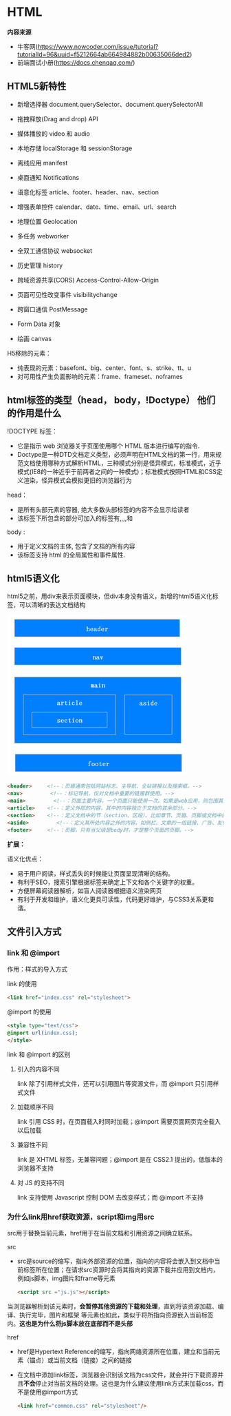 # HTML

**内容来源**

+ 牛客网(https://www.nowcoder.com/issue/tutorial?tutorialId=96&uuid=f5212664ab664984882b00635066ded2)
+ 前端面试小册(https://docs.chenqaq.com/)

## HTML5新特性

+ 新增选择器 document.querySelector、document.querySelectorAll

+ 拖拽释放(Drag and drop) API

+ 媒体播放的 video 和 audio

+ 本地存储 localStorage 和 sessionStorage

+ 离线应用 manifest

+ 桌面通知 Notifications

+ 语意化标签 article、footer、header、nav、section

+ 增强表单控件 calendar、date、time、email、url、search

+ 地理位置 Geolocation

+ 多任务 webworker

+ 全双工通信协议 websocket

+ 历史管理 history

+ 跨域资源共享(CORS) Access-Control-Allow-Origin

+ 页面可见性改变事件 visibilitychange

+ 跨窗口通信 PostMessage

+ Form Data 对象

+ 绘画 canvas

H5移除的元素：

  - 纯表现的元素：basefont、big、center、font、s、strike、tt、u
  - 对可用性产生负面影响的元素：frame、frameset、noframes

## html标签的类型（head， body，!Doctype） 他们的作用是什么

!DOCTYPE 标签：

- 它是指示 web 浏览器关于页面使用哪个 HTML 版本进行编写的指令.
-  Doctype是一种DTD文档定义类型，必须声明在HTML文档的第一行，用来规范文档使用哪种方式解析HTML，三种模式分别是怪异模式，标准模式，近乎模式(IE8的一种近乎于前两者之间的一种模式)；标准模式按照HTML和CSS定义渲染，怪异模式会模拟更旧的浏览器行为 

head：

- 是所有头部元素的容器, 绝大多数头部标签的内容不会显示给读者
- 该标签下所包含的部分可加入的标签有,,,,和

body :

- 用于定义文档的主体, 包含了文档的所有内容
- 该标签支持 html 的全局属性和事件属性.

## html5语义化

html5之前，用div来表示页面模块，但div本身没有语义，新增的html5语义化标签，可以清晰的表达文档结构

 ![html5语义化](image/html5语义化.png) 

```html
<header>     <!--：页眉通常包括网站标志、主导航、全站链接以及搜索框。-->
<nav>         <!--：标记导航，仅对文档中重要的链接群使用。-->
<main>         <!--：页面主要内容，一个页面只能使用一次。如果是web应用，则包围其主要功能。-->
<article>    <!--：定义外部的内容，其中的内容独立于文档的其余部分。-->
<section>    <!--：定义文档中的节（section、区段）。比如章节、页眉、页脚或文档中的其他部分。-->
<aside>         <!--：定义其所处内容之外的内容。如侧栏、文章的一组链接、广告、友情链接、相关产品列表等。-->
<footer>     <!--：页脚，只有当父级是body时，才是整个页面的页脚。-->
```

**扩展：**

语义化优点：

- 易于用户阅读，样式丢失的时候能让页面呈现清晰的结构。
- 有利于SEO，搜索引擎根据标签来确定上下文和各个关键字的权重。
- 方便屏幕阅读器解析，如盲人阅读器根据语义渲染网页
- 有利于开发和维护，语义化更具可读性，代码更好维护，与CSS3关系更和谐。

## 文件引入方式

### link 和 @import

作用：样式的导入方式

link 的使用

```html
<link href="index.css" rel="stylesheet">
```

@import 的使用

```html
<style type="text/css">
@import url(index.css);
</style>
```

link 和 @import 的区别

1. 引入的内容不同

   link 除了引用样式文件，还可以引用图片等资源文件，而 @import 只引用样式文件

2. 加载顺序不同

   link 引用 CSS 时，在页面载入时同时加载；@import 需要页面网页完全载入以后加载

3. 兼容性不同

   link 是 XHTML 标签，无兼容问题；@import 是在 CSS2.1 提出的，低版本的浏览器不支持

4. 对 JS 的支持不同

   link 支持使用 Javascript 控制 DOM 去改变样式；而 @import 不支持

### 为什么link用href获取资源，script和img用src

src用于替换当前元素，href用于在当前文档和引用资源之间确立联系。

src

- src是source的缩写，指向外部资源的位置，指向的内容将会嵌入到文档中当前标签所在位置；在请求src资源时会将其指向的资源下载并应用到文档内，例如js脚本，img图片和frame等元素

  ```html
  <script src ="js.js"></script> 
  ```

当浏览器解析到该元素时，**会暂停其他资源的下载和处理**，直到将该资源加载、编译、执行完毕，图片和框架 等元素也如此，类似于将所指向资源嵌入当前标签内。**这也是为什么将js脚本放在底部而不是头部**

href

- href是Hypertext Reference的缩写，指向网络资源所在位置，建立和当前元素（锚点）或当前文档（链接）之间的链接

- 在文档中添加link标签，浏览器会识别该文档为css文件，就会并行下载资源并且**不会**停止对当前文档的处理。这也是为什么建议使用link方式来加载css，而不是使用@import方式

  ```html
  <link href="common.css" rel="stylesheet"/>
  ```